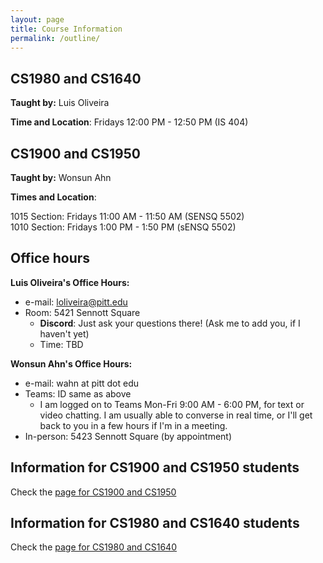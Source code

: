 ```yaml
---
layout: page
title: Course Information
permalink: /outline/
---
```



## CS1980 and CS1640

**Taught by:** Luis Oliveira

**Time and Location**: Fridays 12:00 PM - 12:50 PM (IS 404)


## CS1900 and CS1950

**Taught by:** Wonsun Ahn

**Times and Location**:

1015 Section: Fridays 11:00 AM - 11:50 AM (SENSQ 5502)  
1010 Section: Fridays 1:00 PM - 1:50 PM (sENSQ 5502)

## Office hours

**Luis Oliveira's Office Hours:**
  * e-mail: loliveira@pitt.edu
  * Room: 5421 Sennott Square
    - **Discord**: Just ask your questions there! (Ask me to add you, if I haven't yet)
    - Time: TBD

**Wonsun Ahn's Office Hours:**

  * e-mail: wahn at pitt dot edu
  * Teams: ID same as above
    - I am logged on to Teams Mon-Fri 9:00 AM - 6:00 PM, for text or video chatting. I am usually able to converse in real time, or I'll get back to you in a few hours if I'm in a meeting.
  * In-person: 5423 Sennott Square (by appointment)

## Information for CS1900 and CS1950 students

Check the [page for CS1900 and CS1950]({{site.baseurl}}/CS1900_1950)

## Information for CS1980 and CS1640 students

Check the [page for CS1980 and CS1640]({{site.baseurl}}/CS1980_1640)

